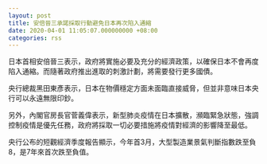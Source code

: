 ```yaml
---
layout: post
title: 安倍晉三承諾採取行動避免日本再次陷入通縮
date: 2020-04-01 11:05:07.000000000 +08:00
categories: rss
---
```


日本首相安倍晉三表示，政府將實施必要及充分的經濟政策，以確保日本不會再度陷入通縮。而隨著政府推出進取的刺激計劃，將需要發行更多國債。

央行總裁黑田東彥表示，日本在物價穩定方面未面臨直接威脅，但並非意味日本央行可以永遠無限印鈔。

另外，內閣官房長官菅義偉表示，新型肺炎疫情在日本擴散，瀕臨緊急狀態，強調控制疫情是優先任務，政府將採取一切必要措施將疫情對經濟的影響降至最低。

央行公布的短觀經濟季度報告顯示，今年首3月，大型製造業景氣判斷指數跌至負8，是7年來首次跌至負值。
